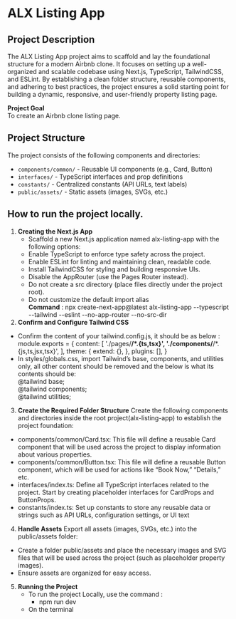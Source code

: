# ALX Listing App
## Project Description
The ALX Listing App project aims to scaffold and lay the foundational structure for a modern Airbnb clone. It focuses on setting up a well-organized and scalable codebase using Next.js, TypeScript, TailwindCSS, and ESLint. By establishing a clean folder structure, reusable components, and adhering to best practices, the project ensures a solid starting point for building a dynamic, responsive, and user-friendly property listing page.</br>

**Project Goal**</br>
To create an Airbnb clone listing page.

## Project Structure
The project consists of the following components and directories:
- `components/common/` - Reusable UI components (e.g., Card, Button)
- `interfaces/` - TypeScript interfaces and prop definitions
- `constants/` - Centralized constants (API URLs, text labels)
- `public/assets/` - Static assets (images, SVGs, etc.)



## How to run the project locally.
1. **Creating the Next.js App**
   - Scaffold a new Next.js application named alx-listing-app with the following options:
   - Enable TypeScript to enforce type safety across the project.
   - Enable ESLint for linting and maintaining clean, readable code.
   - Install TailwindCSS for styling and building responsive UIs.
   - Disable the AppRouter (use the Pages Router instead).
   - Do not create a src directory (place files directly under the project root).
   - Do not customize the default import alias</br>
     **Command** : npx create-next-app@latest alx-listing-app --typescript --tailwind --eslint --no-app-router --no-src-dir
  2. **Confirm and Configure Tailwind CSS**
   - Confirm the content of your tailwind.config.js, it should be as below : </br>
     module.exports = {
  content: [
    './pages/**/*.{ts,tsx}',
    './components/**/*.{js,ts,jsx,tsx}',
  ],
  theme: {
    extend: {},
  },
  plugins: [],
}
- In styles/globals.css, import Tailwind’s base, components, and utilities only, all other content should be removed and the below is what its contents should be:</br>
     @tailwind base; </br>
     @tailwind components; </br>
     @tailwind utilities; </br>

3. **Create the Required Folder Structure**
     Create the following components and directories inside the root project(alx-listing-app) to establish the project foundation:
- components/common/Card.tsx: This file will define a reusable Card component that will be used across the project to display information about various properties.
- components/common/Button.tsx: This file will define a reusable Button component, which will be used for actions like “Book Now,” “Details,” etc.
- interfaces/index.ts: Define all TypeScript interfaces related to the project. Start by creating placeholder interfaces for CardProps and ButtonProps.
- constants/index.ts: Set up constants to store any reusable data or strings such as API URLs, configuration settings, or UI text

4. **Handle Assets**
     Export all assets (images, SVGs, etc.) into the public/assets folder:
- Create a folder public/assets and place the necessary images and SVG files that will be used across the project (such as placeholder property images).
- Ensure assets are organized for easy access.

5. **Running the Project**
   - To run the project Locally, use the command :
     + npm run dev
   - On the terminal
